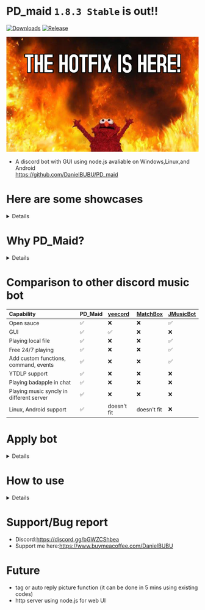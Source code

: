# PD_maid `1.8.3 Stable` is out!!
[![Downloads](https://img.shields.io/github/downloads/DanielBUBU/PD_maid/total.svg)](https://github.com/DanielBUBU/PD_maid/releases/latest)
[![Release](https://img.shields.io/github/release/DanielBUBU/PD_maid.svg)](https://github.com/DanielBUBU/PD_maid/releases/latest)


![Banner](./readme_assets/banner.png)


- A discord bot with GUI using node.js avaliable on Windows,Linux,and Android</br>
https://github.com/DanielBUBU/PD_maid


# Here are some showcases
<details>

- Main GUI</br>
![Main UI](./readme_assets/main_UI.png)
- Auto update</br>
![Auto update](./readme_assets/auto-git-update.png)
- The GUI when too much songs in the YT playlist</br>
![YTPL too much](./readme_assets/ytpl_toomuch.png)
- How console logs looks like when loading</br>
![logs](./readme_assets/console_logs.png)
</details>

# Why PD_Maid?
<details>

- GUI
- Web radio (tested using VLC)
- Free and easy to build
- Open sauce and readable codes
- Appendable commends
- Self update launcher from github(Not in release version)
- RPC functions
- Support mutiple platforms(Windows/Linux/Android)
- Support Youtube,GD,and local file
- Safety access local files and cache list for other users
- Cross server support,bring your music to another server using join and leave buttons
- 3 loop modes
- Information for different links
</details>

# Comparison to other discord music bot
Capability | PD_Maid | [yeecord](https://github.com/yeecord/) | [MatchBox](https://top.gg/bot/1145363441524166758?campaign=18-1) | [JMusicBot](https://github.com/jagrosh/MusicBot)
:------------ | :-------------| :-------------| :------------- | :----
Open sauce | ✅ |  ❌ | ❌ | ✅
GUI | ✅ | ✅ | ❌ | ❌
Playing local file | ✅ |  ❌ | ❌ | ✅
Free 24/7 playing | ✅ |  ❌ | ❌ | ✅
Add custom functions, command, events | ✅ | ❌ | ❌ | ✅
YTDLP support | ✅ |  ❌ | ❌ | ❌
Playing badapple in chat | ✅ | ❌ | ❌ | ❌
Playing music syncly in different server | ✅ | ❌ | ❌ | ❌
Linux, Android support | ✅ | doesn't fit | doesn't fit | ❌

# Apply bot
<details>

- create a bot application [here](https://discord.com/developers/applications)
or simply follow the instruction [here](https://discordjs.guide/preparations/adding-your-bot-to-servers.html#bot-invite-links)</br>

    - Remember to change permission integer(use `8` or `4398046511095` is recommaded) of the invite link and turn on the intents</br>
![biscuit](./readme_assets/Intents.png)</br>
![biscuit](./readme_assets/Permission.png)</br>
</details>

# How to use

<details>

## How to use-Protable Release(Easy)
<details>

- Step-by-step video tutorial:
    - [Windows](https://www.youtube.com/watch?v=tYBX-v1j-Lc)
1. [Download](https://github.com/DanielBUBU/PD_maid/releases) rar and unzip
    - (for Linux only)there's a CLI script called `sh downloadLatest.sh` to download release binary
2. Paste validated config file `config.json` in the folder
3. Click `pd_maid.exe` or run using CLI
</details>

## How to use-Sauce Code(Hard)
<details>

- Step-by-step video tutorial:
    - [Windows](https://www.youtube.com/watch?v=BbDmGMcapAY)
    - [Linux/Android(Termux)](https://www.youtube.com/watch?v=HjIwQkS4CWM)
- [Installation Guide for Git](https://youtu.be/eGNcXpXxh9U)

1. install programs in the system
    - [ffmpeg](https://www.wikihow.com/Install-FFmpeg-on-Windows)</br>
  `pkg install ffmpeg`for Linux/Termux
    - [Python 3.x](https://www.python.org/downloads/)</br>
  `pkg install python`for Linux/Termux
    - [git](https://git-scm.com/download/win)</br>
  `pkg install git`for Linux/Termux
    - [Node.js LTS](https://nodejs.org/en/)</br>
  `pkg install nodejs-lts`for Linux/Termux</br>
  on your system and add then into the system path if they don't add automatically(windows)
2. create/edit config.json in root</br>
Format example can be found in `config.example.json`</br>
`config.minExample.json` only require bot token string</br>
    - (Optional)YT_COOKIE can be found in any YT video with developer mode on</br>
F12->Network->Search`cookie`->find latest one with 3 `set-cookie` below-></br>
double click, copy and paste all stuff like `"YT_COOKIE":"HSID=xxx;SSID=xxx...__Secure-XXXXXXX=xxxx..."`</br>
![biscuit](./readme_assets/biscuit.png)
    - (Optional)config below will create a child process for two guilds,no second child because the array is empty, and the parent will create another child to handle the rest of joined guilds</br>
    ````
    "guildId": [
        ["421290789868666881","994034761020493888"],
        []
    ]
    ````
3. install lost packages using `npm i` in cmd</br>
![npm](./readme_assets/npm.png)
4. Click PD_Maid_link_start.bat (or just run using `node .` in cmd),PD_Maid_link_start_admin.bat will ask for admin permission</br>
5. Once it's ready, it will output a console log</br>
    - YTDLP ECCESS error might appear in Linux/Termux,`chmod a+x yt-dlp`should solve the problem</br>
6. You can modify or add events or commands easily now by using the format I used

</details>
</details>

# Support/Bug report
- Discord:https://discord.gg/bGWZCShbea
- Support me here:https://www.buymeacoffee.com/DanielBUBU
# Future

- tag or auto reply picture function (it can be done in 5 mins using existing codes)
- http server using node.js for web UI
